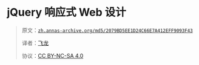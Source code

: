 # jQuery 响应式 Web 设计

> 原文：[`zh.annas-archive.org/md5/2079BD5EE1D24C66E7A412EFF9093F43`](https://zh.annas-archive.org/md5/2079BD5EE1D24C66E7A412EFF9093F43)
> 
> 译者：[飞龙](https://github.com/wizardforcel)
> 
> 协议：[CC BY-NC-SA 4.0](http://creativecommons.org/licenses/by-nc-sa/4.0/)